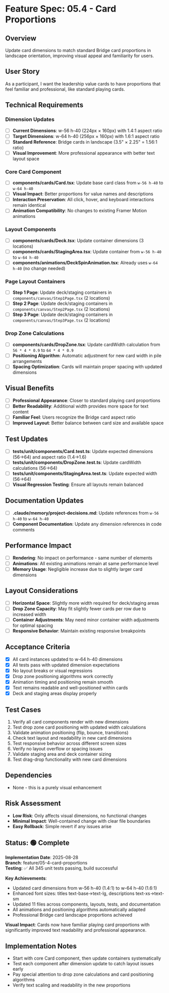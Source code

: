 # Feature Spec: 05.4 - Card Proportions

## Overview
Update card dimensions to match standard Bridge card proportions in landscape orientation, improving visual appeal and familiarity for users.

## User Story
As a participant, I want the leadership value cards to have proportions that feel familiar and professional, like standard playing cards.

## Technical Requirements

### Dimension Updates
- [ ] **Current Dimensions**: w-56 h-40 (224px × 160px) with 1.4:1 aspect ratio
- [ ] **Target Dimensions**: w-64 h-40 (256px × 160px) with 1.6:1 aspect ratio
- [ ] **Standard Reference**: Bridge cards in landscape (3.5" × 2.25" = 1.56:1 ratio)
- [ ] **Visual Improvement**: More professional appearance with better text layout space

### Core Card Component
- [ ] **components/cards/Card.tsx**: Update base card class from `w-56 h-40` to `w-64 h-40`
- [ ] **Visual Impact**: Better proportions for value names and descriptions
- [ ] **Interaction Preservation**: All click, hover, and keyboard interactions remain identical
- [ ] **Animation Compatibility**: No changes to existing Framer Motion animations

### Layout Components
- [ ] **components/cards/Deck.tsx**: Update container dimensions (3 locations)
- [ ] **components/cards/StagingArea.tsx**: Update container from `w-56 h-40` to `w-64 h-40`
- [ ] **components/animations/DeckSpinAnimation.tsx**: Already uses `w-64 h-40` (no change needed)

### Page Layout Containers
- [ ] **Step 1 Page**: Update deck/staging containers in `components/canvas/Step1Page.tsx` (2 locations)
- [ ] **Step 2 Page**: Update deck/staging containers in `components/canvas/Step2Page.tsx` (2 locations)
- [ ] **Step 3 Page**: Update deck/staging containers in `components/canvas/Step3Page.tsx` (2 locations)

### Drop Zone Calculations
- [ ] **components/cards/DropZone.tsx**: Update cardWidth calculation from `56 * 4 * 0.9` to `64 * 4 * 0.9`
- [ ] **Positioning Algorithm**: Automatic adjustment for new card width in pile arrangements
- [ ] **Spacing Optimization**: Cards will maintain proper spacing with updated dimensions

## Visual Benefits
- [ ] **Professional Appearance**: Closer to standard playing card proportions
- [ ] **Better Readability**: Additional width provides more space for text content
- [ ] **Familiar Feel**: Users recognize the Bridge card aspect ratio
- [ ] **Improved Layout**: Better balance between card size and available space

## Test Updates
- [ ] **tests/unit/components/Card.test.ts**: Update expected dimensions (56→64) and aspect ratio (1.4→1.6)
- [ ] **tests/unit/components/DropZone.test.ts**: Update cardWidth calculations (56→64)
- [ ] **tests/unit/components/StagingArea.test.ts**: Update expected width (56→64)
- [ ] **Visual Regression Testing**: Ensure all layouts remain balanced

## Documentation Updates
- [ ] **.claude/memory/project-decisions.md**: Update references from `w-56 h-40` to `w-64 h-40`
- [ ] **Component Documentation**: Update any dimension references in code comments

## Performance Impact
- [ ] **Rendering**: No impact on performance - same number of elements
- [ ] **Animations**: All existing animations remain at same performance level
- [ ] **Memory Usage**: Negligible increase due to slightly larger card dimensions

## Layout Considerations
- [ ] **Horizontal Space**: Slightly more width required for deck/staging areas
- [ ] **Drop Zone Capacity**: May fit slightly fewer cards per row due to increased width
- [ ] **Container Adjustments**: May need minor container width adjustments for optimal spacing
- [ ] **Responsive Behavior**: Maintain existing responsive breakpoints

## Acceptance Criteria
- [x] All card instances updated to w-64 h-40 dimensions
- [x] All tests pass with updated dimension expectations
- [x] No layout breaks or visual regressions
- [x] Drop zone positioning algorithms work correctly
- [x] Animation timing and positioning remain smooth
- [x] Text remains readable and well-positioned within cards
- [x] Deck and staging areas display properly

## Test Cases
1. Verify all card components render with new dimensions
2. Test drop zone card positioning with updated width calculations
3. Validate animation positioning (flip, bounce, transitions)
4. Check text layout and readability in new card dimensions
5. Test responsive behavior across different screen sizes
6. Verify no layout overflow or spacing issues
7. Validate staging area and deck container sizing
8. Test drag-drop functionality with new card dimensions

## Dependencies
- None - this is a purely visual enhancement

## Risk Assessment
- **Low Risk**: Only affects visual dimensions, no functional changes
- **Minimal Impact**: Well-contained change with clear file boundaries
- **Easy Rollback**: Simple revert if any issues arise

## Status: 🟢 Complete

**Implementation Date**: 2025-08-28  
**Branch**: feature/05-4-card-proportions  
**Testing**: ✅ All 345 unit tests passing, build successful

**Key Achievements**:
- Updated card dimensions from w-56 h-40 (1.4:1) to w-64 h-40 (1.6:1) 
- Enhanced font sizes: titles text-base→text-lg, descriptions text-xs→text-sm
- Updated 11 files across components, layouts, tests, and documentation
- All animations and positioning algorithms automatically adapted
- Professional Bridge card landscape proportions achieved

**Visual Impact**: Cards now have familiar playing card proportions with significantly improved text readability and professional appearance.

## Implementation Notes
- Start with core Card component, then update containers systematically
- Test each component after dimension update to catch layout issues early
- Pay special attention to drop zone calculations and card positioning algorithms
- Verify text scaling and readability in the new proportions

